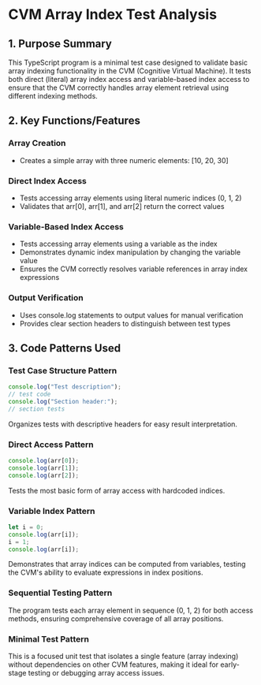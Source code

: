 # CVM Array Index Test Analysis

## 1. Purpose Summary

This TypeScript program is a minimal test case designed to validate basic array indexing functionality in the CVM (Cognitive Virtual Machine). It tests both direct (literal) array index access and variable-based index access to ensure that the CVM correctly handles array element retrieval using different indexing methods.

## 2. Key Functions/Features

### Array Creation
- Creates a simple array with three numeric elements: [10, 20, 30]

### Direct Index Access
- Tests accessing array elements using literal numeric indices (0, 1, 2)
- Validates that arr[0], arr[1], and arr[2] return the correct values

### Variable-Based Index Access
- Tests accessing array elements using a variable as the index
- Demonstrates dynamic index manipulation by changing the variable value
- Ensures the CVM correctly resolves variable references in array index expressions

### Output Verification
- Uses console.log statements to output values for manual verification
- Provides clear section headers to distinguish between test types

## 3. Code Patterns Used

### Test Case Structure Pattern
```typescript
console.log("Test description");
// test code
console.log("Section header:");
// section tests
```
Organizes tests with descriptive headers for easy result interpretation.

### Direct Access Pattern
```typescript
console.log(arr[0]);
console.log(arr[1]);
console.log(arr[2]);
```
Tests the most basic form of array access with hardcoded indices.

### Variable Index Pattern
```typescript
let i = 0;
console.log(arr[i]);
i = 1;
console.log(arr[i]);
```
Demonstrates that array indices can be computed from variables, testing the CVM's ability to evaluate expressions in index positions.

### Sequential Testing Pattern
The program tests each array element in sequence (0, 1, 2) for both access methods, ensuring comprehensive coverage of all array positions.

### Minimal Test Pattern
This is a focused unit test that isolates a single feature (array indexing) without dependencies on other CVM features, making it ideal for early-stage testing or debugging array access issues.